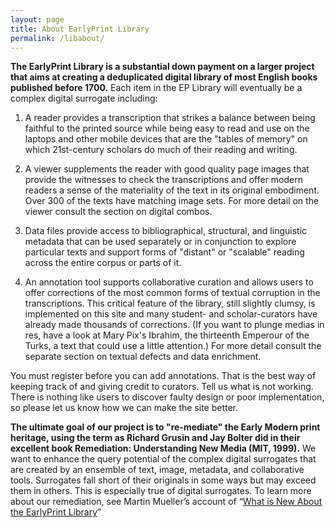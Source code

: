```yaml
---
layout: page
title: About EarlyPrint Library
permalink: /libabout/
---
```

**The EarlyPrint Library is a substantial down payment on a larger project that aims at creating a deduplicated digital library of most English books published before 1700.** Each item in the EP Library will eventually be a complex digital surrogate including:

1. A reader provides a transcription that strikes a balance between being faithful to the printed source while being easy to read and use on the laptops and other mobile devices that are the "tables of memory" on which 21st-century scholars do much of their reading and writing.

2. A viewer supplements the reader with good quality page images that provide the witnesses to check the transcriptions and offer modern readers a sense of the materiality of the text in its original embodiment. Over 300 of the texts have matching image sets. For more detail on the viewer consult the section on digital combos.

3. Data files provide access to bibliographical, structural, and linguistic metadata that can be used separately or in conjunction to explore particular texts and support forms of "distant" or "scalable" reading across the entire corpus or parts of it.

4. An annotation tool supports collaborative curation and allows users to offer corrections of the most common forms of textual corruption in the transcriptions. This critical feature of the library, still slightly clumsy, is implemented on this site and many student- and scholar-curators have already made thousands of corrections. (If you want to plunge medias in res, have a look at Mary Pix's Ibrahim, the thirteenth Emperour of the Turks, a text that could use a little attention.) For more detail consult the separate section on textual defects and data enrichment.

You must register before you can add annotations. That is the best way of keeping track of and giving credit to curators. Tell us what is not working. There is nothing like users to discover faulty design or poor implementation, so please let us know how we can make the site better.

**The ultimate goal of our project is to "re-mediate" the Early Modern print heritage, using the term as Richard Grusin and Jay Bolter did in their excellent book Remediation: Understanding New Media (MIT, 1999).** We want to enhance the query potential of the complex digital surrogates that are created by an ensemble of text, image, metadata, and collaborative tools. Surrogates fall short of their originals in some ways but may exceed them in others. This is especially true of digital surrogates. To learn more about our remediation, see Martin Mueller’s account of “[What is New About the EarlyPrint Library](/libbuilding)”
